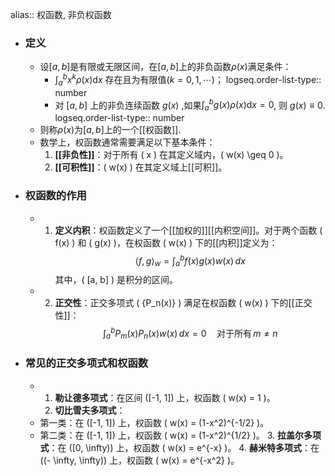 alias:: 权函数, 非负权函数

- ### 定义
	- 设$[a,b]$是有限或无限区间，在$[a,b]$上的非负函数$\rho(x)$满足条件：
		- $\int_{a}^{b}x^{k}\rho( x)\mathrm{d}x$ 存在且为有限值$(k=0,1,\cdots)$；
		  logseq.order-list-type:: number
		- 对 $[a,b]$ 上的非负连续函数 $g(x)$ ,如果$\int _a^bg( x) \rho( x)\mathrm{d}x= 0$, 则 $g(x)\equiv0$.
		  logseq.order-list-type:: number
	- 则称${\rho(x)}$为$[a,b]$上的一个[[权函数]].
	- 数学上，权函数通常需要满足以下基本条件：
	  1. **[[非负性]]**：对于所有 \( x \) 在其定义域内，\( w(x) \geq 0 \)。
	  2. **[[可积性]]**：\( w(x) \) 在其定义域上[[可积]]。
- ### 权函数的作用
	- 1. **定义内积**：权函数定义了一个[[加权的]][[内积空间]]。对于两个函数 \( f(x) \) 和 \( g(x) \)，在权函数 \( w(x) \) 下的[[内积]]定义为：
	   $$ \langle f, g \rangle_w = \int_{a}^{b} f(x) g(x) w(x) \, dx $$
	   其中，\( [a, b] \) 是积分的区间。
	- 2. **正交性**：正交多项式 \( \{P_n(x)\} \) 满足在权函数 \( w(x) \) 下的[[正交性]]：
	   $$ \int_{a}^{b} P_m(x) P_n(x) w(x) \, dx = 0 \quad \text{对于所有} \, m \neq n $$
- ### 常见的正交多项式和权函数
	- 1. **勒让德多项式**：在区间 \([-1, 1]\) 上，权函数 \( w(x) = 1 \)。
	  2. **切比雪夫多项式**：
	- 第一类：在 \([-1, 1]\) 上，权函数 \( w(x) = (1-x^2)^{-1/2} \)。
	- 第二类：在 \([-1, 1]\) 上，权函数 \( w(x) = (1-x^2)^{1/2} \)。
	  3. **拉盖尔多项式**：在 \([0, \infty)\) 上，权函数 \( w(x) = e^{-x} \)。
	  4. **赫米特多项式**：在 \((- \infty, \infty)\) 上，权函数 \( w(x) = e^{-x^2} \)。